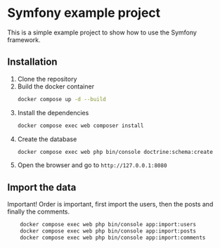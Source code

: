 # Symfony example project

This is a simple example project to show how to use the Symfony framework.

## Installation

1. Clone the repository
2. Build the docker container
    ```bash
    docker compose up -d --build
    ```
3. Install the dependencies
    ```bash
    docker compose exec web composer install
    ```
4. Create the database
    ```bash
    docker compose exec web php bin/console doctrine:schema:create
   ```
5. Open the browser and go to `http://127.0.0.1:8080`


## Import the data

Important! Order is important, first import the users, then the posts and finally the comments.

```bash
    docker compose exec web php bin/console app:import:users
    docker compose exec web php bin/console app:import:posts
    docker compose exec web php bin/console app:import:comments
```